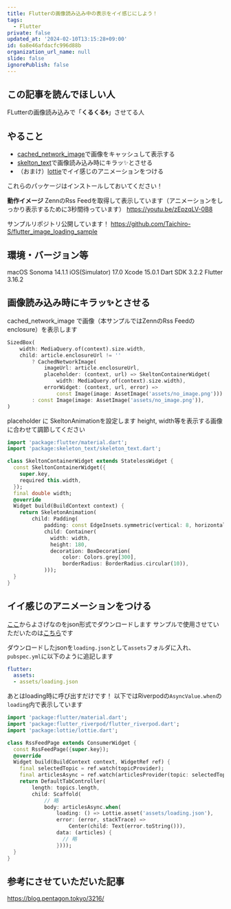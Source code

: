 ```yaml
---
title: Flutterの画像読み込み中の表示をイイ感じにしよう！
tags:
  - Flutter
private: false
updated_at: '2024-02-10T13:15:28+09:00'
id: 6a8e46afdacfc996d88b
organization_url_name: null
slide: false
ignorePublish: false
---
```



## この記事を読んでほしい人

FLutterの画像読み込みで「**くるくる🌀**」させてる人

## やること

- [cached_network_image](https://pub.dev/packages/cached_network_image)で画像をキャッシュして表示する
- [skelton_text](https://pub.dev/packages/skeleton_text)で画像読み込み時にキラッ✨とさせる
- （おまけ）[lottie](https://pub.dev/packages/lottie)でイイ感じのアニメーションをつける

これらのパッケージはインストールしておいてください！

**動作イメージ**
ZennのRss Feedを取得して表示しています（アニメーションをしっかり表示するために3秒間待っています）
https://youtu.be/zEpzqLV-0B8

サンプルリポジトリ公開しています！
https://github.com/Taichiro-S/flutter_image_loading_sample

## 環境・バージョン等

macOS Sonoma 14.1.1
iOS(Simulator) 17.0
Xcode 15.0.1
Dart SDK 3.2.2
Flutter 3.16.2

## 画像読み込み時にキラッ✨とさせる

cached_network_image で画像（本サンプルではZennのRss Feedのenclosure）を表示します

```dart
SizedBox(
    width: MediaQuery.of(context).size.width,
    child: article.enclosureUrl != ''
        ? CachedNetworkImage(
            imageUrl: article.enclosureUrl,
            placeholder: (context, url) => SkeltonContainerWidget(
                width: MediaQuery.of(context).size.width),
            errorWidget: (context, url, error) =>
                const Image(image: AssetImage('assets/no_image.png')))
        : const Image(image: AssetImage('assets/no_image.png')),
)
```

placeholder に SkeltonAnimationを設定します
height, width等を表示する画像に合わせて調節してください

```dart
import 'package:flutter/material.dart';
import 'package:skeleton_text/skeleton_text.dart';

class SkeltonContainerWidget extends StatelessWidget {
  const SkeltonContainerWidget({
    super.key,
    required this.width,
  });
  final double width;
  @override
  Widget build(BuildContext context) {
    return SkeletonAnimation(
        child: Padding(
            padding: const EdgeInsets.symmetric(vertical: 8, horizontal: 10),
            child: Container(
              width: width,
              height: 180,
              decoration: BoxDecoration(
                  color: Colors.grey[300],
                  borderRadius: BorderRadius.circular(10)),
            )));
  }
}

```

## イイ感じのアニメーションをつける

[ここ](https://lottiefiles.com/featured)からよさげなのをjson形式でダウンロードします
サンプルで使用させていただいたのは[こちら](https://app.lottiefiles.com/animation/be46b59d-8aab-4f78-8878-033b8c47bd11?channel=web&source=public-animation&panel=download)です

ダウンロードしたjsonを`loading.json`として`assets`フォルダに入れ、`pubspec.yml`に以下のように追記します

```yml
flutter:
  assets:
  - assets/loading.json
```

あとはloading時に呼び出すだけです！
以下ではRiverpodの`AsyncValue.when`の`loading`内で表示しています

```dart
import 'package:flutter/material.dart';
import 'package:flutter_riverpod/flutter_riverpod.dart';
import 'package:lottie/lottie.dart';

class RssFeedPage extends ConsumerWidget {
  const RssFeedPage({super.key});
  @override
  Widget build(BuildContext context, WidgetRef ref) {
    final selectedTopic = ref.watch(topicProvider);
    final articlesAsync = ref.watch(articlesProvider(topic: selectedTopic));
    return DefaultTabController(
        length: topics.length,
        child: Scaffold(
            // 略
            body: articlesAsync.when(
                loading: () => Lottie.asset('assets/loading.json'),
                error: (error, stackTrace) =>
                    Center(child: Text(error.toString())),
                data: (articles) {
                  // 略
                })));
  }
}
```

## 参考にさせていただいた記事

https://blog.pentagon.tokyo/3216/
